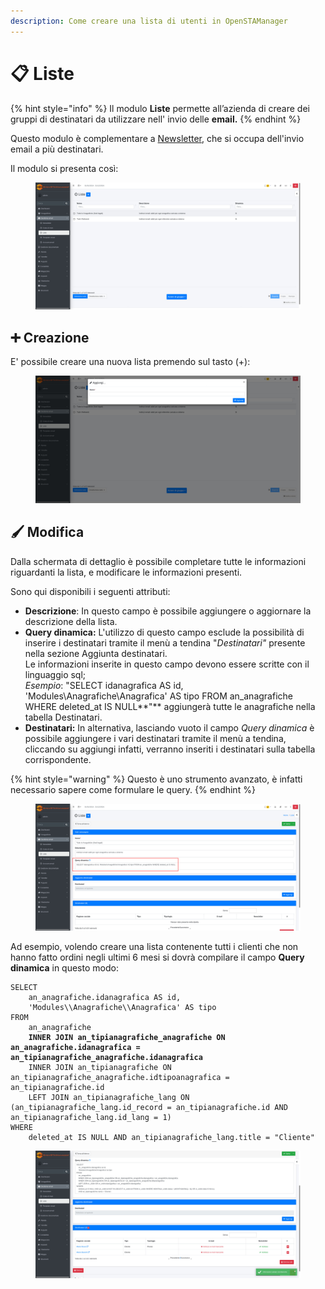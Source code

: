 ```yaml
---
description: Come creare una lista di utenti in OpenSTAManager
---
```


# 📋 Liste

{% hint style="info" %}
Il modulo **Liste** permette all’azienda di creare dei gruppi di destinatari da utilizzare nell' invio delle **email.**
{% endhint %}

Questo modulo è complementare a [Newsletter](newsletter.md), che si occupa dell'invio email a più destinatari.

Il modulo si presenta così:

<figure><img src="../../../.gitbook/assets/immagine (111).png" alt=""><figcaption></figcaption></figure>

## ➕ Creazione

E' possibile creare una nuova lista premendo sul tasto (+):

<figure><img src="../../../.gitbook/assets/immagine (112).png" alt=""><figcaption></figcaption></figure>

## 🖌️ Modifica

Dalla schermata di dettaglio è possibile completare tutte le informazioni riguardanti la lista, e modificare le informazioni presenti.

Sono qui disponibili i seguenti attributi:

* **Descrizione**: In questo campo è possibile aggiungere o aggiornare la descrizione della lista.
* **Query dinamica:** L'utilizzo di questo campo esclude la possibilità di inserire i destinatari tramite il menù a tendina "_Destinatari"_ presente nella sezione Aggiunta destinatari.\
  Le informazioni inserite in questo campo devono essere scritte con il linguaggio sql;\
  _Esempio_: "SELECT idanagrafica AS id, 'Modules\Anagrafiche\Anagrafica' AS tipo FROM an\_anagrafiche WHERE deleted\_at IS NULL**"** aggiungerà tutte le anagrafiche nella tabella Destinatari.
* **Destinatari:** In alternativa, lasciando vuoto il campo _Query dinamica_ è possibile aggiungere i vari destinatari tramite il menù a tendina, cliccando su aggiungi infatti, verranno inseriti i destinatari sulla tabella corrispondente.

{% hint style="warning" %}
Questo è uno strumento avanzato, è infatti necessario sapere come formulare le query.
{% endhint %}

<figure><img src="../../../.gitbook/assets/immagine (113).png" alt=""><figcaption></figcaption></figure>

Ad esempio, volendo creare una lista contenente tutti i clienti che non hanno fatto ordini negli ultimi 6 mesi si dovrà compilare il campo **Query dinamica** in questo modo:

<pre class="language-bash"><code class="lang-bash">SELECT
    an_anagrafiche.idanagrafica AS id,
    'Modules\\Anagrafiche\\Anagrafica' AS tipo
FROM
    an_anagrafiche
<strong>    INNER JOIN an_tipianagrafiche_anagrafiche ON an_anagrafiche.idanagrafica = an_tipianagrafiche_anagrafiche.idanagrafica
</strong>    INNER JOIN an_tipianagrafiche ON an_tipianagrafiche_anagrafiche.idtipoanagrafica = an_tipianagrafiche.id
    LEFT JOIN an_tipianagrafiche_lang ON (an_tipianagrafiche_lang.id_record = an_tipianagrafiche.id AND an_tipianagrafiche_lang.id_lang = 1)
WHERE
    deleted_at IS NULL AND an_tipianagrafiche_lang.title = "Cliente"
</code></pre>

<figure><img src="../../../.gitbook/assets/immagine (56).png" alt=""><figcaption></figcaption></figure>
